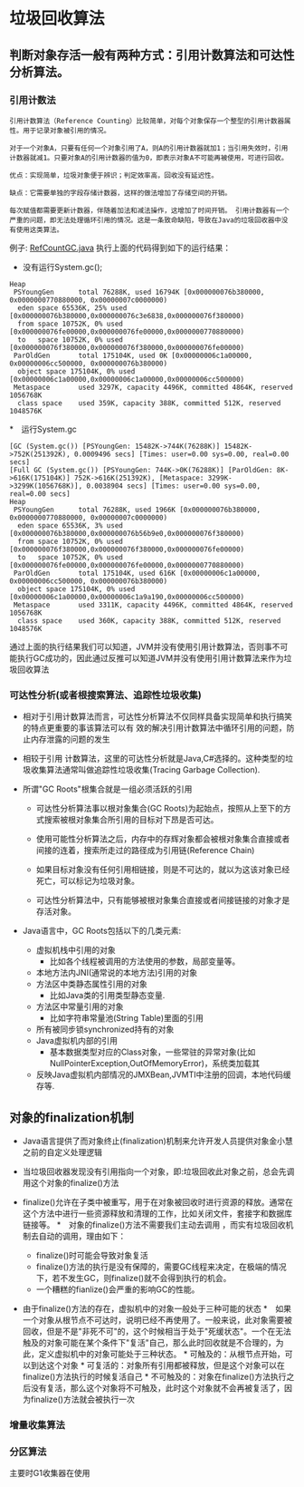 # 垃圾回收算法

## 判断对象存活一般有两种方式：引用计数算法和可达性分析算法。

### 引用计数法
```text
引用计数算法（Reference Counting）比较简单，对每个对象保存一个整型的引用计数器属性。用于记录对象被引用的情况。

对于一个对象A，只要有任何一个对象引用了A，则A的引用计数器就加1；当引用失效时，引用计数器就减1。只要对象A的引用计数器的值为0，即表示对象A不可能再被使用，可进行回收。

优点：实现简单，垃圾对象便于辨识；判定效率高，回收没有延迟性。

缺点：它需要单独的字段存储计数器，这样的做法增加了存储空间的开销。

每次赋值都需要更新计数器，伴随着加法和减法操作，这增加了时间开销。 引用计数器有一个严重的问题，即无法处理循环引用的情况。这是一条致命缺陷，导致在Java的垃圾回收器中没有使用这类算法。
```
例子:
[RefCountGC.java](./src/main/java/com/itdom/jvm/chapter15/RefCountGC.java)
执行上面的代码得到如下的运行结果：
* 没有运行System.gc();
```shell script
Heap
 PSYoungGen      total 76288K, used 16794K [0x000000076b380000, 0x0000000770880000, 0x00000007c0000000)
  eden space 65536K, 25% used [0x000000076b380000,0x000000076c3e6838,0x000000076f380000)
  from space 10752K, 0% used [0x000000076fe00000,0x000000076fe00000,0x0000000770880000)
  to   space 10752K, 0% used [0x000000076f380000,0x000000076f380000,0x000000076fe00000)
 ParOldGen       total 175104K, used 0K [0x00000006c1a00000, 0x00000006cc500000, 0x000000076b380000)
  object space 175104K, 0% used [0x00000006c1a00000,0x00000006c1a00000,0x00000006cc500000)
 Metaspace       used 3297K, capacity 4496K, committed 4864K, reserved 1056768K
  class space    used 359K, capacity 388K, committed 512K, reserved 1048576K
```
*　运行System.gc
```shell script
[GC (System.gc()) [PSYoungGen: 15482K->744K(76288K)] 15482K->752K(251392K), 0.0009496 secs] [Times: user=0.00 sys=0.00, real=0.00 secs] 
[Full GC (System.gc()) [PSYoungGen: 744K->0K(76288K)] [ParOldGen: 8K->616K(175104K)] 752K->616K(251392K), [Metaspace: 3299K->3299K(1056768K)], 0.0038904 secs] [Times: user=0.00 sys=0.00, real=0.00 secs] 
Heap
 PSYoungGen      total 76288K, used 1966K [0x000000076b380000, 0x0000000770880000, 0x00000007c0000000)
  eden space 65536K, 3% used [0x000000076b380000,0x000000076b56b9e0,0x000000076f380000)
  from space 10752K, 0% used [0x000000076f380000,0x000000076f380000,0x000000076fe00000)
  to   space 10752K, 0% used [0x000000076fe00000,0x000000076fe00000,0x0000000770880000)
 ParOldGen       total 175104K, used 616K [0x00000006c1a00000, 0x00000006cc500000, 0x000000076b380000)
  object space 175104K, 0% used [0x00000006c1a00000,0x00000006c1a9a190,0x00000006cc500000)
 Metaspace       used 3311K, capacity 4496K, committed 4864K, reserved 1056768K
  class space    used 360K, capacity 388K, committed 512K, reserved 1048576K
```
通过上面的执行结果我们可以知道，JVM并没有使用引用计数算法，否则事不可能执行GC成功的，因此通过反推可以知道JVM并没有使用引用计数算法来作为垃圾回收算法


### 可达性分析(或者根搜索算法、追踪性垃圾收集)
* 相对于引用计数算法而言，可达性分析算法不仅同样具备实现简单和执行搞笑的特点更重要的事该算法可以有
效的解决引用计数算法中循环引用的问题，防止内存泄露的问题的发生
* 相较于引用 计数算法，这里的可达性分析就是Java,C#选择的。这种类型的垃圾收集算法通常叫做追踪性垃圾收集(Tracing Garbage Collection).

* 所谓"GC Roots"根集合就是一组必须活跃的引用
    * 可达性分析算法事以根对象集合(GC Roots)为起始点，按照从上至下的方式搜索被根对象集合所引用的目标对下昂是否可达。
    
    * 使用可能性分析算法之后，内存中的存辉对象都会被根对象集合直接或者间接的连着，搜索所走过的路径成为引用链(Reference Chain)
    
    * 如果目标对象没有任何引用相链接，则是不可达的，就以为这该对象已经死亡，可以标记为垃圾对象。
    
    * 可达性分析算法中，只有能够被根对象集合直接或者间接链接的对象才是存活对象。
    

* Java语言中，GC Roots包括以下的几类元素:
    * 虚拟机栈中引用的对象
        * 比如各个线程被调用的方法使用的参数，局部变量等。
    * 本地方法内JNI(通常说的本地方法)引用的对象
    * 方法区中类静态属性引用的对象
        * 比如Java类的引用类型静态变量.
    * 方法区中常量引用的对象
        * 比如字符串常量池(String Table)里面的引用
    * 所有被同步锁synchronized持有的对象
    * Java虚拟机内部的引用
        * 基本数据类型对应的Class对象，一些常驻的异常对象(比如NullPointerException,OutOfMemoryError)，系统类加载其
    * 反映Java虚拟机内部情况的JMXBean,JVMTI中注册的回调，本地代码缓存等.
    
    
## 对象的finalization机制
* Java语言提供了而对象终止(finalization)机制来允许开发人员提供对象金小慧之前的自定义处理逻辑
* 当垃圾回收器发现没有引用指向一个对象，即:垃圾回收此对象之前，总会先调用这个对象的finalize()方法
* finalize()允许在子类中被重写，用于在对象被回收时进行资源的释放。通常在这个方法中进行一些资源释放和清理的工作，比如关闭文件，套接字和数据库链接等。
*　对象的finalize()方法不需要我们主动去调用 ，而实有垃圾回收机制去自动的调用，理由如下：
    * finalize()时可能会导致对象复活
    * finalize()方法的执行是没有保障的，需要GC线程来决定，在极端的情况下，若不发生GC，则finalize()就不会得到执行的机会。
    * 一个糟糕的fianlize()会严重的影响GC的性能。
    
* 由于finalize()方法的存在，虚拟机中的对象一般处于三种可能的状态
    *　如果一个对象从根节点不可达时，说明已经不再使用了。一般来说，此对象需要被回收，但是不是"非死不可"的，这个时候相当于处于"死缓状态"。一个在无法触及的对象可能在某个条件下"复活"自己，那么此时回收就是不合理的，为此，定义虚拟机中的对象可能处于三种状态。
        * 可触及的：从根节点开始，可以到达这个对象
        * 可复活的：对象所有引用都被释放，但是这个对象可以在finalize()方法执行的时候复活自己
        * 不可触及的：对象在finalize()方法执行之后没有复活，那么这个对象将不可触及，此时这个对象就不会再被复活了，因为finalize()方法就会被执行一次

    
    
    
    
### 增量收集算法


### 分区算法
主要时G1收集器在使用    
    
        


